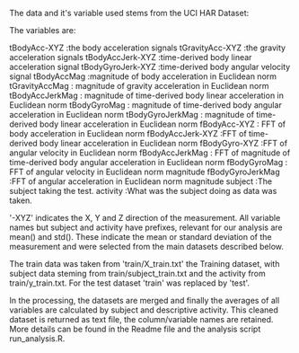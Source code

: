 The data and it's variable used stems from the UCI HAR Dataset:

The variables are:

tBodyAcc-XYZ :the body acceleration signals
tGravityAcc-XYZ :the gravity acceleration signals
tBodyAccJerk-XYZ :time-derived body linear acceleration signal 
tBodyGyroJerk-XYZ :time-derived body angular velocity signal
tBodyAccMag :magnitude of body acceleration in Euclidean norm
tGravityAccMag : magnitude of gravity acceleration in Euclidean norm
tBodyAccJerkMag : magnitude of time-derived body linear acceleration in Euclidean norm
tBodyGyroMag : magnitude of time-derived body angular acceleration in Euclidean norm
tBodyGyroJerkMag : magnitude of time-derived body linear acceleration in Euclidean norm
fBodyAcc-XYZ : FFT of body acceleration in Euclidean norm
fBodyAccJerk-XYZ :FFT of time-derived body linear acceleration in Euclidean norm
fBodyGyro-XYZ :FFT of angular velocity in Euclidean norm
fBodyAccJerkMag : FFT of magnitude of time-derived body angular acceleration in Euclidean norm
fBodyGyroMag : FFT of angular velocity in Euclidean norm magnitude
fBodyGyroJerkMag :FFT of angular acceleration in Euclidean norm magnitude
subject :The subject taking the test.
activity :What was the subject doing as data was taken. 

'-XYZ' indicates the X, Y and Z direction of the measurement.
All variable names but subject and activity have prefixes, relevant for our analysis are mean() and std(). These indicate the mean or standard deviation of the measurement and were selected from the main datasets described below.

The train data was taken from 'train/X_train.txt' the Training dataset, with subject data steming from train/subject_train.txt and the activity from train/y_train.txt. For the test dataset 'train' was replaced by 'test'.

In the processing, the datasets are merged and finally the averages of all variables are calculated by subject and descriptive activity. This cleaned dataset is returned as text file, the column/variable names are retained. More details can be found in the Readme file and the analysis script run_analysis.R. 
